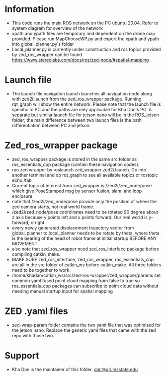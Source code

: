 # Information
  - This code runs the main ROS network on the PC ubuntu 20.04. Refer to system diagram for overview of the network
  - xpath and ypath files are temporary and dependent on the drone map provided. Please run MapChooseWP.py and export the xpath and ypath into global_planner.py's folder
  - Local_planner.py is currently under construction and ros topics provided by zed_ros_wrapper can be found https://www.stereolabs.com/docs/ros/zed-node/#spatial-mapping
# Launch file
  - The launch file navigation.launch launches all navigation node along with zed2i.launch from the zed_ros_wrapper package. Running rqt_graph will show the entire network. Please note that the launch file is specific to PC and the paths are only applicable for Kha Dan's PC. A separate but similar launch file for jetson nano will be in the ROS_jetson folder; the main difference between two launch files is the path differentiation between PC and jetson.
# Zed_ros_wrapper package
  - zed_ros_wrapper package is stored in the same src folder as ros_essentials_cpp package (contain these navigation codes).
  - run zed wrapper by roslaunch zed_wrapper zed2i.launch. Go into another terminal and do rqt_graph to see all available topics or rostopic echo /tab
  - Current topic of interest from zed_wrapper is /zed2i/zed_node/pose which give PoseStamped msg by sensor fusion, slam, and loop enclosure
  - note that /zed2i/zed_node/pose provide only the position of where the zed camera starts, not real world frame.
  - /zed2i/zed_node/pose coordinates need to be rotated 90 degree about z axis because y points left and x points forward. Our real world is y-forward, x-right
  - every newly generated displacement trajectory vector from global_planner to local_planner needs to be rotate by theta, where theta is the bearing of the head of robot frame at initial startup BEFORE ANY MOVEMENT
  - also note that zed_ros_wrapper need zed_ros_interface package before compiling catkin_make.
  - MAKE SURE zed_ros_interface, zed_ros_wrapper, ros_essentials_cpp are all in the src folder of catkin_ws before catkin_make. All three folders need to be together to work.
  - /home/khadan/catkin_ws/src/zed-ros-wrapper/zed_wrapper/params set common.yaml fused point cloud mapping from false to true so ros_essentials_cpp packages can subscribe to point cloud data without needing manual startup input for spatial mapping
# ZED .yaml files
  - zed-wrap-param folder contains the two yaml file that was optimized for the jetson nano. Replace the generic yaml files that came with the zed repo with those two.
# Support
  - Kha Dan is the maintainer of this folder. dan@gri.msstate.edu
